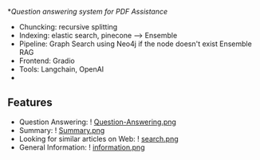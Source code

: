 **Question answering system for PDF Assistance*
- Chuncking: recursive splitting
- Indexing: elastic search, pinecone --> Ensemble
- Pipeline: Graph Search using Neo4j if the node doesn't exist Ensemble RAG
- Frontend: Gradio
- Tools: Langchain, OpenAI
- 
## Features

- Question Answering:
  ! [Question-Answering.png](https://github.com/saharkh99/Speech-master/blob/master/images/photo_2024-07-16_11-04-37.jpg)
- Summary:
  ! [Summary.png](https://github.com/saharkh99/Speech-master/blob/master/images/photo_2024-07-16_11-04-41.jpg)
- Looking for similar articles on Web:
  ! [search.png](https://github.com/saharkh99/Speech-master/blob/master/images/photo_2024-07-16_11-04-45.jpg)
- General Information:
  ! [information.png](https://github.com/saharkh99/Speech-master/blob/master/images/photo_2024-07-16_11-04-49.jpg)
  








